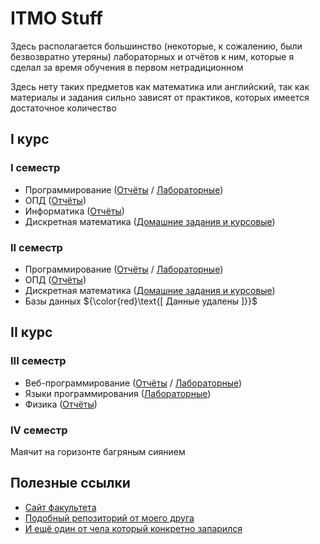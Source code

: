 # ITMO Stuff

Здесь располагается большинство (некоторые, к сожалению, были безвозвратно утеряны) лабораторных и отчётов к ним, которые я сделал за время обучения в первом нетрадиционном

Здесь нету таких предметов как математика или английский, так как материалы и задания сильно зависят от практиков, которых имеется достаточное количество

## I курс

### I семестр

- Программирование ([Отчёты](./reports/programming/semester-1/) / [Лабораторные](./programming/semester-1/))
- ОПД ([Отчёты](./reports/fpa/semester-1/))
- Информатика ([Отчёты](./reports/informatics/))
- Дискретная математика ([Домашние задания и курсовые](./reports/dicrete-maths/semester-1/))

### II семестр

- Программирование ([Отчёты](./reports/programming/semester-2/) / [Лабораторные](./programming/semester-2/))
- ОПД ([Отчёты](./reports/fpa/semester-2/))
- Дискретная математика ([Домашние задания и курсовые](./reports/dicrete-maths/semester-2/))
- Базы данных ${\color{red}\text{[ Данные удалены ]}}$

## II курс

### III семестр

- Веб-программирование ([Отчёты](./reports/web/) / [Лабораторные](./web/))
- Языки программирования ([Лабораторные](./pl/))
- Физика ([Отчёты](./reports/physics/semester-3/))

### IV семестр

Маячит на горизонте багряным сиянием

## Полезные ссылки

- [Сайт факультета](https://se.ifmo.ru/)
- [Подобный репозиторий от моего друга](https://github.com/Wgmlgz/itmo)
- [И ещё один от чела который конкретно запарился](https://github.com/maxbarsukov/itmo)
